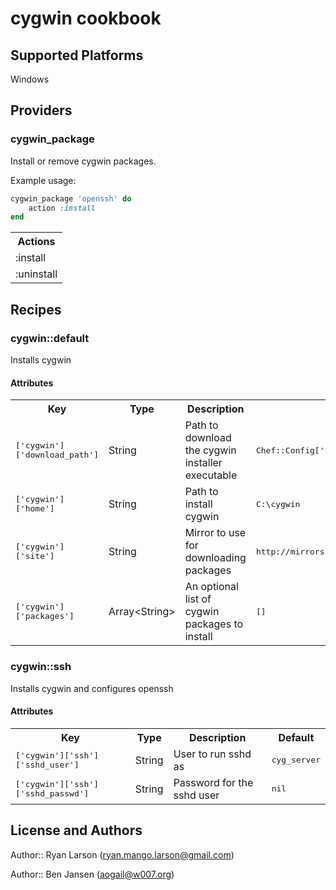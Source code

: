 # cygwin cookbook

## Supported Platforms

Windows

## Providers

### cygwin_package

Install or remove cygwin packages.

Example usage:

```ruby
cygwin_package 'openssh' do
    action :install
end
```

<table>
  <tr>
    <th>Actions</th>
  </tr>
  <tr>
    <td>:install</td>
  </tr>
  <tr>
    <td>:uninstall</td>
  </tr>
</table>


## Recipes

### cygwin::default

Installs cygwin

#### Attributes

<table>
  <tr>
    <th>Key</th>
    <th>Type</th>
    <th>Description</th>
    <th>Default</th>
  </tr>
  <tr>
    <td><tt>['cygwin']['download_path']</tt></td>
    <td>String</td>
    <td>Path to download the cygwin installer executable</td>
    <td><tt>Chef::Config['file_cache_path']</tt></td>
  </tr>
  <tr>
    <td><tt>['cygwin']['home']</tt></td>
    <td>String</td>
    <td>Path to install cygwin</td>
    <td><tt>C:\cygwin</tt></td>
  </tr>
  <tr>
    <td><tt>['cygwin']['site']</tt></td>
    <td>String</td>
    <td>Mirror to use for downloading packages</td>
    <td><tt>http://mirrors.kernel.org/sourceware/cygwin/</tt></td>
  </tr>
  <tr>
    <td><tt>['cygwin']['packages']</tt></td>
    <td>Array&lt;String&gt;</td>
    <td>An optional list of cygwin packages to install</td>
    <td><tt>[]</tt></td>
  </tr>
</table>

### cygwin::ssh

Installs cygwin and configures openssh

#### Attributes

<table>
  <tr>
    <th>Key</th>
    <th>Type</th>
    <th>Description</th>
    <th>Default</th>
  </tr>
  <tr>
    <td><tt>['cygwin']['ssh']['sshd_user']</tt></td>
    <td>String</td>
    <td>User to run sshd as</td>
    <td><tt>cyg_server</tt></td>
  </tr>
  <tr>
    <td><tt>['cygwin']['ssh']['sshd_passwd']</tt></td>
    <td>String</td>
    <td>Password for the sshd user</td>
    <td><tt>nil</tt></td>
  </tr>
</table>

## License and Authors

Author:: Ryan Larson (ryan.mango.larson@gmail.com)

Author:: Ben Jansen (aogail@w007.org)
